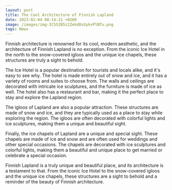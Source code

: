```yaml
--- 
layout: post 
title: The Cool Architecture of Finnish Lapland
date: 2023-02-04 00:14:21 +0200 
image: /images/img-IC5S2B5i2Zekd8sUykvPlNTu.png
tags: News 
--- 
```


Finnish architecture is renowned for its cool, modern aesthetic, and the architecture of Finnish Lapland is no exception. From the iconic Ice Hotel in the north to the snow-covered igloos and the unique ice chapels, these structures are truly a sight to behold.

The Ice Hotel is a popular destination for tourists and locals alike, and it's easy to see why. The hotel is made entirely out of snow and ice, and it has a variety of rooms and suites to choose from. The walls and ceilings are decorated with intricate ice sculptures, and the furniture is made of ice as well. The hotel also has a restaurant and bar, making it the perfect place to stay and explore the Lapland region.

The igloos of Lapland are also a popular attraction. These structures are made of snow and ice, and they are typically used as a place to stay while exploring the region. The igloos are often decorated with colorful lights and ice sculptures, making them a unique and beautiful sight.

Finally, the ice chapels of Lapland are a unique and special sight. These chapels are made of ice and snow and are often used for weddings and other special occasions. The chapels are decorated with ice sculptures and colorful lights, making them a beautiful and unique place to get married or celebrate a special occasion.

Finnish Lapland is a truly unique and beautiful place, and its architecture is a testament to that. From the iconic Ice Hotel to the snow-covered igloos and the unique ice chapels, these structures are a sight to behold and a reminder of the beauty of Finnish architecture.